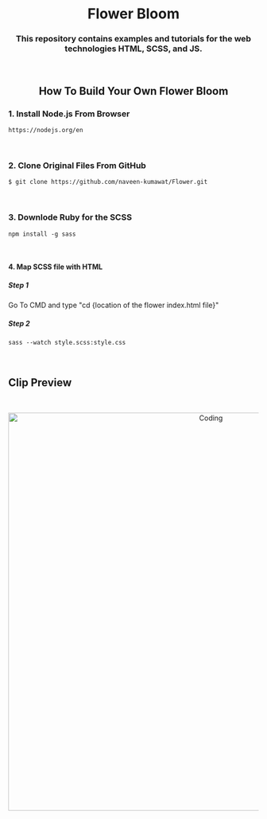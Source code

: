 <h1 align="center">Flower Bloom</h1>

<h3 align="center">This repository contains examples and tutorials for the web technologies HTML, SCSS, and JS.</h3>

<br>

<h2 align="center"> How To Build Your Own Flower Bloom </h2>

<h3>1. Install Node.js From Browser</h3>

```
https://nodejs.org/en
```

<br> 

<h3>2. Clone Original Files From GitHub </h3>

```
$ git clone https://github.com/naveen-kumawat/Flower.git
```

<br>

<h3>3. Downlode Ruby for the SCSS </h3>

```
npm install -g sass
```

<br>

<h4>4. Map SCSS file with HTML </h4>

<h5>Step 1</h5>
Go To CMD and type "cd {location of the flower index.html file}"

<h5>Step 2</h5>

```
sass --watch style.scss:style.css
```

<br>

<h2 align="centre">Clip Preview</h2>

<br>

<p align="center">
<img align="right" alt="Coding" width="800" src="https://s2.ezgif.com/tmp/ezgif-2-ce008c4439.gif">
</p>

